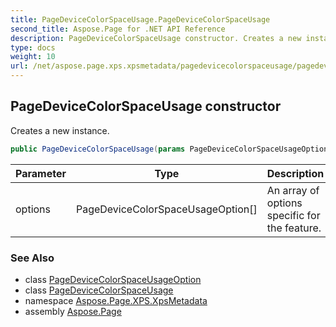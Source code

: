 ```yaml
---
title: PageDeviceColorSpaceUsage.PageDeviceColorSpaceUsage
second_title: Aspose.Page for .NET API Reference
description: PageDeviceColorSpaceUsage constructor. Creates a new instance
type: docs
weight: 10
url: /net/aspose.page.xps.xpsmetadata/pagedevicecolorspaceusage/pagedevicecolorspaceusage/
---
```

## PageDeviceColorSpaceUsage constructor

Creates a new instance.

```csharp
public PageDeviceColorSpaceUsage(params PageDeviceColorSpaceUsageOption[] options)
```

| Parameter | Type | Description |
| --- | --- | --- |
| options | PageDeviceColorSpaceUsageOption[] | An array of options specific for the feature. |

### See Also

* class [PageDeviceColorSpaceUsageOption](../../pagedevicecolorspaceusage.pagedevicecolorspaceusageoption/)
* class [PageDeviceColorSpaceUsage](../)
* namespace [Aspose.Page.XPS.XpsMetadata](../../pagedevicecolorspaceusage/)
* assembly [Aspose.Page](../../../)


